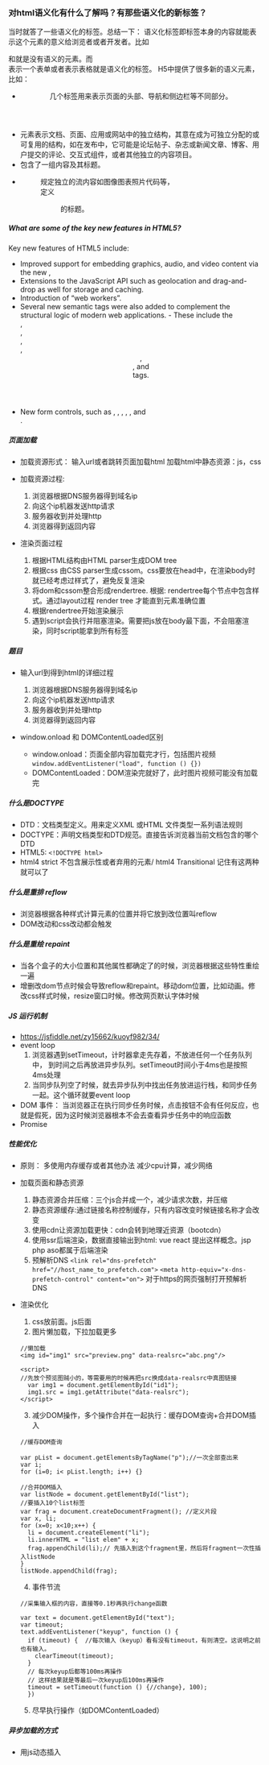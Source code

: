 ### 对html语义化有什么了解吗？有那些语义化的新标签？
当时就答了一些语义化的标签。总结一下：
语义化标签即标签本身的内容就能表示这个元素的意义给浏览者或者开发者。比如<div>和<span>就是没有语义的元素。而<form>表示一个表单或者<table>表示表格就是语义化的标签。
H5中提供了很多新的语义元素，比如：

- <header> <nav> <aside> <footer>几个标签用来表示页面的头部、导航和侧边栏等不同部分。
- <article>元素表示文档、页面、应用或网站中的独立结构，其意在成为可独立分配的或可复用的结构，如在发布中，它可能是论坛帖子、杂志或新闻文章、博客、用户提交的评论、交互式组件，或者其他独立的内容项目。
- <section>包含了一组内容及其标题。
- <figure>规定独立的流内容如图像图表照片代码等，<figcaption>定义<figure>的标题。
##### What are some of the key new features in HTML5?
Key new features of HTML5 include:
- Improved support for embedding graphics, audio, and video content via the new <canvas>, <audio>, and <video> tags.
- Extensions to the JavaScript API such as geolocation and drag-and-drop as well for storage and caching.
- Introduction of “web workers”.
- Several new semantic tags were also added to complement the structural logic of modern web applications. - These include the <main>, <nav>, <article>, <section>, <header>, <footer>, and <aside> tags.
- New form controls, such as <calendar>, <date>, <time>, <email>, <url>, and <search>.
##### 页面加载
- 加载资源形式：
  输入url或者跳转页面加载html
  加载html中静态资源：js，css

- 加载资源过程:
  1. 浏览器根据DNS服务器得到域名ip
  2. 向这个ip机器发送http请求
  3. 服务器收到并处理http
  4. 浏览器得到返回内容

- 渲染页面过程
  1. 根据HTML结构由HTML parser生成DOM tree
  2. 根据css 由CSS parser生成cssom。css要放在head中，在渲染body时就已经考虑过样式了，避免反复渲染
  3. 将dom和cssom整合形成rendertree. 根据: rendertree每个节点中包含样式。通过layout过程 render tree 才能直到元素准确位置
  4. 根据rendertree开始渲染展示
  5. 遇到script会执行并阻塞渲染。需要把js放在body最下面，不会阻塞渲染，同时script能拿到所有标签

##### 题目
- 输入url到得到html的详细过程
  1. 浏览器根据DNS服务器得到域名ip
  2. 向这个ip机器发送http请求
  3. 服务器收到并处理http
  4. 浏览器得到返回内容

- window.onload 和 DOMContentLoaded区别
  + window.onload：页面全部内容加载完才行，包括图片视频 `window.addEventListener("load", function () {})`
  + DOMContentLoaded：DOM渲染完就好了，此时图片视频可能没有加载完
##### 什么是DOCTYPE
- DTD：文档类型定义。用来定义XML 或HTML 文件类型一系列语法规则
- DOCTYPE：声明文档类型和DTD规范。直接告诉浏览器当前文档包含的哪个DTD
- HTML5: `<!DOCTYPE html>`
- html4 strict 不包含展示性或者弃用的元素/ html4 Transitional 记住有这两种就可以了
##### 什么是重排 reflow
- 浏览器根据各种样式计算元素的位置并将它放到改位置叫reflow
- DOM改动和css改动都会触发
##### 什么是重绘 repaint
- 当各个盒子的大小位置和其他属性都确定了的时候，浏览器根据这些特性重绘一遍
- 增删改dom节点时候会导致reflow和repaint。移动dom位置，比如动画。修改css样式时候，resize窗口时候。修改网页默认字体时候
##### JS 运行机制
- https://jsfiddle.net/zy15662/kuoyf982/34/
- event loop
  1. 浏览器遇到setTimeout，计时器拿走先存着，不放进任何一个任务队列中， 到时间之后再放进异步队列。setTimeout时间小于4ms也是按照4ms处理
  2. 当同步队列空了时候，就去异步队列中找出任务放进运行栈，和同步任务一起。这个循环就要event loop
- DOM 事件： 当浏览器正在执行同步任务时候，点击按钮不会有任何反应，也就是假死，因为这时候浏览器根本不会去查看异步任务中的响应函数
- Promise
##### 性能优化
  - 原则：
    多使用内存缓存或者其他办法
    减少cpu计算，减少网络

  - 加载页面和静态资源
    1. 静态资源合并压缩：三个js合并成一个，减少请求次数，并压缩
    2. 静态资源缓存:通过链接名称控制缓存，只有内容改变时候链接名称才会改变
    3. 使用cdn让资源加载更快：cdn会转到地理近资源（bootcdn）
    4. 使用ssr后端渲染，数据直接输出到html:
      vue react 提出这样概念。jsp php aso都属于后端渲染
    5. 预解析DNS `<link rel="dns-prefetch" href="//host_name_to_prefetch.com">`
    `<meta http-equiv="x-dns-prefetch-control" content="on">` 对于https的网页强制打开预解析DNS

  - 渲染优化
    1. css放前面。js后面
    2. 图片懒加载，下拉加载更多

      ```
      //懒加载
      <img id="img1" src="preview.png" data-realsrc="abc.png"/>

      <script>
      //先放个预览图贼小的，等需要用的时候再把src换成data-realsrc中真图链接
        var img1 = document.getElementById("id1");
        img1.src = img1.getAttribute("data-realsrc");
      </script>
      ```
    3. 减少DOM操作，多个操作合并在一起执行：缓存DOM查询+合并DOM插入

      ```
      //缓存DOM查询

      var pList = document.getElementsByTagName("p");//一次全部查出来
      var i;
      for (i=0; i< pList.length; i++) {}

      //合并DOM插入
      var listNode = document.getElementById("list");
      //要插入10个list标签
      var frag = document.createDocumentFragment(); //定义片段
      var x, li;
      for (x=0; x<10;x++) {
        li = document.createElement("li");
        li.innerHTML = "list elem" + x;
        frag.appendChild(li);// 先插入到这个fragment里，然后将fragment一次性插入listNode
      }
      listNode.appendChild(frag);
      ```
    4. 事件节流

    ```
    //采集输入框的内容，直接等0.1秒再执行change函数

    var text = document.getElementById("text");
    var timeout;
    text.addEventListener("keyup", function () {
      if (timeout) {  //每次输入（keyup）看有没有timeout，有则清空。这说明之前也有输入。
        clearTimeout(timeout);
      }
      // 每次keyup后都等100ms再操作
      // 这样结果就是等最后一次keyup后100ms再操作
      timeout = setTimeout(function () {//change}, 100);
      })

    ```
    5. 尽早执行操作（如DOMContentLoaded）
##### 异步加载的方式
- 用js动态插入<script>标签
- script上加defer 在HTML解析完成之后才会执行，如果是多个，按照加载顺序依次执行
- script上加async 加载完后立即执行 如果是多个 执行顺序和加载顺序没有关系
##### 浏览器缓存类型(你能写出和缓存相关哪些请求头)
- 强缓存: 强制缓存。在给定时间之内都不会和服务器通信

  ```
    Expires Expires: Thu, 21 Jan 2017 23:39:02 GMT // 服务器的绝对时间。可能和本地不同
    Cache-Control Cache-Control:max-age=3600 // 拿到文件之后3600s只内都还不会再找服务器请求了。以它为准
  ```
- 协商缓存：浏览器有副本，问一下服务器要不要用这个

```
Last-Modified if-Modified-Since Last-Modified: Wed, 26 Jan 2017 00:35:11 GMT // 在强制缓存时间之外，以请求时这个字段的值 作为这个字段值请求
Etag If-None-Match // 当过了强缓存时间，根据请求时候得到Etag值，向服务器请求是否需要、
```
##### 前端错误分类 错误捕获方式
- 即时运行错误捕获方式
  1. try catch
  2. window.onerror
- 资源加载错误
  1. object.onerror 节点上绑，注意这个不会冒泡的
  2. performance.getEntries()
  3. Error事件捕获 注意一定是捕获而不是冒泡

  ```
  window.addEventListener('error', function(e) {
      console.log(e, '捕获');
    }, true); // true这里就是捕获
  ```
- 跨域的js运行错误可以被捕获码
可以。 但是仅有script error
1. 在script标签上面增加cross origin属性
2. 设置js资源响应头Access-Control-Allow-Origin
##### 上报错误基本原理
1. AJAX通信上报，但是没有人这么干
2. 利用Image对象上报. 这是通常使用的

```
(new Image()).src='http://baidu.com?r=ts'
```
##### 安全性 xss
- xss跨站脚本攻击
  新浪博客写入文章，同时偷偷插入一段script
  攻击代码中获取cookie，发送自己服务器。通常有账户信息
  发布博客，有人查看
  会把查看者cookie发送到攻击者服务器

- 预防
  前端替换关键字。例如替换<为&lt
  通常后端替换

- xsrf跨站请求伪造
  你已经登陆一个购物网站，正在浏览商品
  该网站付费接口是。。但是没有任何验证
  然后你收到一个邮件，隐藏<img src=..>
  你查看邮件是偶，就已经悄悄付费购买了
- 解决：增加验证流程指纹密码短信验证码
##### CSRF基本概念和原理
- 跨站请求伪造 利用API漏洞去自动调用
- 用户在A网站必须登陆，且A网站的API存在漏洞
- B 网站引诱用户点击，点击之后调用A网站的API 因为已经登陆，所以用户依旧拥有cookie
##### CSRF 防御
- token验证
- referer验证
- 隐藏令牌

##### 面试技巧
- 简历：
 简洁明了，重点突出项目经历和解决方案
 把个人博客放在简历中，并且定期维护更新博客
 把个人开源项目放在简历中，并维护开源项目
 简历不要造假，要保持能力和经历上真实性

- 过程中
  如何看待加班：加班就像借钱，救急不救穷
  不要挑战面试官，不要反考面试官
  给面试官惊喜。多答一点。但是不要太多
  遇到不会回答的问题，说出知道的就可以
  谈谈你的缺点：说一下最近你在学的东西
